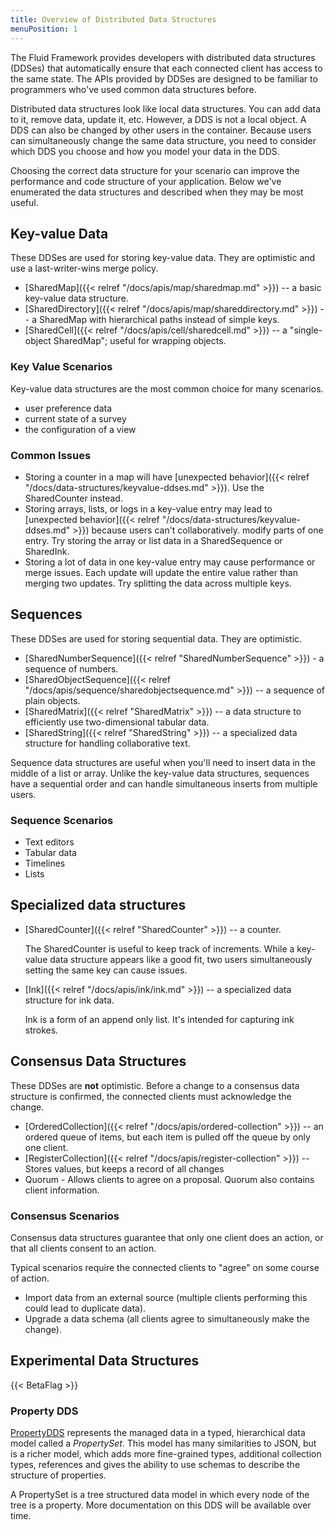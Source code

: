 ```yaml
---
title: Overview of Distributed Data Structures
menuPosition: 1
---
```


The Fluid Framework provides developers with distributed data structures (DDSes) that automatically ensure that each
connected client has access to the same state. The APIs provided by DDSes are designed to be familiar to programmers
who've used common data structures before.

Distributed data structures look like local data structures. You can add data to it, remove data, update it, etc.
However, a DDS is not a local object. A DDS can also be changed by other users in the container. Because users can
simultaneously change the same data structure, you need to consider which DDS you choose and how you model your data
in the DDS.

Choosing the correct data structure for your scenario can improve the performance and code structure of your application.
Below we've enumerated the data structures and described when they may be most useful.

## Key-value Data

These DDSes are used for storing key-value data. They are optimistic and use a last-writer-wins merge policy.

* [SharedMap]({{< relref "/docs/apis/map/sharedmap.md" >}}) -- a basic key-value data structure.
* [SharedDirectory]({{< relref "/docs/apis/map/shareddirectory.md" >}}) -- a SharedMap with hierarchical paths instead of
simple keys.
* [SharedCell]({{< relref "/docs/apis/cell/sharedcell.md" >}}) -- a "single-object SharedMap"; useful for wrapping objects.

### Key Value Scenarios

Key-value data structures are the most common choice for many scenarios.

* user preference data
* current state of a survey
* the configuration of a view

### Common Issues

* Storing a counter in a map will have [unexpected behavior]({{< relref "/docs/data-structures/keyvalue-ddses.md" >}}).
Use the SharedCounter instead.
* Storing arrays, lists, or logs in a key-value entry may lead to
[unexpected behavior]({{< relref "/docs/data-structures/keyvalue-ddses.md" >}}) because users can't collaboratively.
modify parts of one entry. Try storing the array or list data in a SharedSequence or SharedInk.
* Storing a lot of data in one key-value entry may cause performance or merge issues. Each update will update the
entire value rather than merging two updates. Try splitting the data across multiple keys.

## Sequences

These DDSes are used for storing sequential data. They are optimistic.

* [SharedNumberSequence]({{< relref "SharedNumberSequence" >}}) - a sequence of numbers.
* [SharedObjectSequence]({{< relref "/docs/apis/sequence/sharedobjectsequence.md" >}}) -- a sequence of plain objects.
* [SharedMatrix]({{< relref "SharedMatrix" >}}) -- a data structure to efficiently use two-dimensional tabular data.
* [SharedString]({{< relref "SharedString" >}}) -- a specialized data structure for handling collaborative text.

Sequence data structures are useful when you'll need to insert data in the middle of a list or array. Unlike the
key-value data structures, sequences have a sequential order and can handle simultaneous inserts from multiple users.

### Sequence Scenarios

* Text editors
* Tabular data
* Timelines
* Lists

## Specialized data structures

* [SharedCounter]({{< relref "SharedCounter" >}}) -- a counter.

    The SharedCounter is useful to keep track of increments. While a key-value data structure appears like a good fit,
    two users simultaneously setting the same key can cause issues.

* [Ink]({{< relref "/docs/apis/ink/ink.md" >}}) -- a specialized data structure for ink data.

    Ink is a form of an append only list. It's intended for capturing ink strokes.


## Consensus Data Structures

These DDSes are **not** optimistic. Before a change to a consensus data structure is confirmed, the connected clients
must acknowledge the change.

* [OrderedCollection]({{< relref "/docs/apis/ordered-collection" >}}) -- an ordered queue of items, but each item is pulled
off the queue by only one client.
* [RegisterCollection]({{< relref "/docs/apis/register-collection" >}}) -- Stores values, but keeps a record of all changes
* Quorum - Allows clients to agree on a proposal. Quorum also contains client information.

### Consensus Scenarios

Consensus data structures guarantee that only one client does an action, or that all clients consent to
an action.

Typical scenarios require the connected clients to "agree" on some course of action.

* Import data from an external source (multiple clients performing this could lead to duplicate data).
* Upgrade a data schema (all clients agree to simultaneously make the change).


## Experimental Data Structures

{{< BetaFlag >}}

### Property DDS

[PropertyDDS](https://github.com/microsoft/FluidFramework/tree/main/experimental/PropertyDDS) represents the managed
data in a typed, hierarchical data model called a *PropertySet*. This model has many similarities to JSON, but is a
richer model, which adds more fine-grained types, additional collection types, references and gives the ability to use
schemas to describe the structure of properties.

A PropertySet is a tree structured data model in which every node of the tree is a property. More documentation on this
DDS will be available over time.
